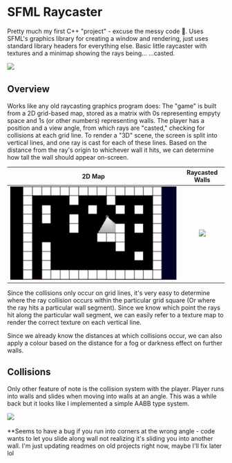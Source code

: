 # SFML Raycaster

Pretty much my first C++ "project" - excuse the messy code 😬. Uses SFML's graphics library for creating a window and rendering, just uses standard library headers for everything else. Basic little raycaster with textures and a minimap showing the rays being... ...casted.

![](readme/raycaster.gif)

## Overview

Works like any old raycasting graphics program does: The "game" is built from a 2D grid-based map, stored as a matrix with 0s representing empyty space and 1s (or other numbers) representing walls. The player has a position and a view angle, from which rays are "casted," checking for collisions at each grid line. To render a "3D" scene, the screen is split into vertical lines, and one ray is cast for each of these lines. Based on the distance from the ray's origin to whichever wall it hits, we can determine how tall the wall should appear on-screen.

|       2D Map        |     Raycasted Walls      |
| :-----------------: | :----------------------: |
| ![](readme/map.gif) | ![](readme/spinning.gif) |

Since the collisions only occur on grid lines, it's very easy to determine where the ray collision occurs within the particular grid square (Or where the ray hits a particular wall segment). Since we know which point the rays hit along the particular wall segment, we can easily refer to a texture map to render the correct texture on each vertical line.

Since we already know the distances at which collisions occur, we can also apply a colour based on the distance for a fog or darkness effect on further walls.

## Collisions

Only other feature of note is the collision system with the player. Player runs into walls and slides when moving into walls at an angle. This was a while back but it looks like I implemented a simple AABB type system.

![](readme/collisions.gif)

\*\*Seems to have a bug if you run into corners at the wrong angle - code wants to let you slide along wall not realizing it's sliding you into another wall. I'm just updating readmes on old projects right now, maybe I'll fix later lol
